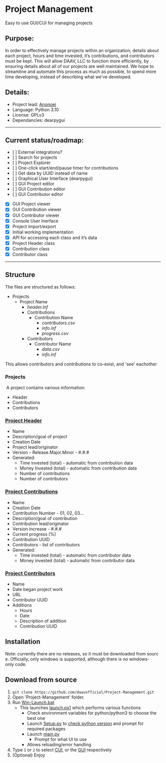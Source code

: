 # Project Management
 Easy to use GUI/CUI for managing projects

## Purpose:
In order to effectively manage projects within an organization, details about each project, hours and time invested, it’s contributions, and contributors must be kept. This will allow DAAV, LLC to function more efficiently, by ensuring details about all of our projects are well maintained. We hope to streamline and automate this process as much as possible, to spend more time developing, instead of describing what we’ve developed.

## Details:
 - Project lead: [Anonoei](https://github.com/Anonoei)
 - Language: Python 3.10
 - License: GPLv3
 - Dependancies: dearpygui

----

## Current status/roadmap:
 - [ ] External integrations?
 - [ ] Search for projects
 - [ ] Project Explorer
 - [ ] One-click start/end/pause timer for contributions
 - [ ] Get data by UUID instead of name
 - [ ] Graphical User Interface (dearpygui)
 - [ ] GUI Project editor
 - [ ] GUI Contribution editor
 - [ ] GUI Contributor editor
 - [X] GUI Project viewer
 - [X] GUI Contribution viewer
 - [X] GUI Contributor viewer
 - [X] Console User Inerface
 - [X] Project import/export
 - [X] Initial working implementation
 - [X] API for accessing each class and it’s data
 - [X] Project Header class
 - [X] Contribution class
 - [X] Contributor class

----
## Structure
The files are structured as follows:
 - Projects
   - Project Name
     - *header.inf*
     - Contributions
       - Contribution Name
         - *contributors.csv*
         - *info.inf*
         - *progress.csv*
     - Contributors
       - Contributor Name
         - *data.csv*
         - *info.inf*

This allows contributors and contributions to co-exist, and 'see' eachother
### Projects
 A project contains various information:
 - Header
 - Contributions
 - Contributors
### [Project Header](https://github.com/daavofficial/Project-Management/blob/main/src/common_types/project.py)
 - Name
 - Description/goal of project
 - Creation Date
 - Project lead/originator
 - Version - Release.Major.Minor - #.#.#
 - Generated:
   - Time invested (total) - automatic from contribution data
   - Money Invested (total) - automatic from contribution data
   - Number of contributions
   - Number of contributors
### [Project Contributions](https://github.com/daavofficial/Project-Management/blob/main/src/common_types/contribution.py)
 - Name
 - Creation Date
 - Contribution Number - 01, 02, 03...
 - Description/goal of contribution
 - Contribution lead/originator
 - Version increase - #.#.#
 - Current progress (%)
 - Contribution UUID
 - Contributors - list of contributors
 - Generated:
   - Time invested (total) - automatic from contributor data
   - Money invested (total) - automatic from contributor data
### [Project Contributors](https://github.com/daavofficial/Project-Management/blob/main/src/common_types/contributor.py)
 - Name
 - Date began project work
 - URL
 - Contributor UUID
 - Additions
   - Hours
   - Date
   - Description of addition
   - Contribution UUID
      
## Installation
Note: currently there are no releases, so it must be downloaded from source. Officially, only windows is supported, although there is no windows-only code.

## Download from source
 1. `git clone https://github.com/daavofficial/Project-Management.git`
 3. Open 'Project-Management' folder.
 4. Run [Win-Launch.bat](https://github.com/daavofficial/Project-Management/blob/main/Win-Launch.bat)
    - This launches [launch.ps1](https://github.com/daavofficial/Project-Management/blob/main/src/launch/launch.ps1) which performs various functions
      - Check environment variables for python/python3 to choose the best one
      - Launch [Setup.py](https://github.com/daavofficial/Project-Management/blob/main/src/setup/Setup.py) to [check python version](https://github.com/daavofficial/Project-Management/blob/main/src/setup/SetupPython.py) and prompt for required packages
      - Launch [main.py](https://github.com/daavofficial/Project-Management/blob/main/src/main.py)
        - Prompt for what UI to use 
      - Allows reloading/error handling
 5. Type `1` or `2` to select [CUI](https://github.com/daavofficial/Project-Management/blob/main/src/cui/cui.py), or the [GUI](https://github.com/daavofficial/Project-Management/blob/main/src/gui/gui.py) respectively
 6. (Optional) Enjoy
